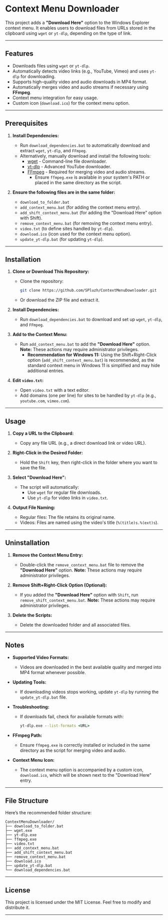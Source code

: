 # Context Menu Downloader

This project adds a **"Download Here"** option to the Windows Explorer context menu. It enables users to download files from URLs stored in the clipboard using `wget` or `yt-dlp`, depending on the type of link.

---

## Features

- Downloads files using `wget` or `yt-dlp`.
- Automatically detects video links (e.g., YouTube, Vimeo) and uses `yt-dlp` for downloading.
- Supports high-quality video and audio downloads in MP4 format.
- Automatically merges video and audio streams if necessary using **FFmpeg**.
- Context menu integration for easy usage.
- Custom icon (`download.ico`) for the context menu option.

---

## Prerequisites

1. **Install Dependencies:**
   - Run `download_dependencies.bat` to automatically download and extract `wget`, `yt-dlp`, and `FFmpeg`.
   - Alternatively, manually download and install the following tools:
     - [wget](https://eternallybored.org/misc/wget/) - Command-line file downloader.
     - [yt-dlp](https://github.com/yt-dlp/yt-dlp/releases) - Advanced YouTube downloader.
     - [FFmpeg](https://ffmpeg.org/download.html) - Required for merging video and audio streams.  
       - Ensure `ffmpeg.exe` is available in your system's PATH or placed in the same directory as the script.

2. **Ensure the following files are in the same folder:**
   - `download_to_folder.bat`
   - `add_context_menu.bat` (for adding the context menu entry).
   - `add_shift_context_menu.bat` (for adding the "Download Here" option with Shift).
   - `remove_context_menu.bat` (for removing the context menu entry).
   - `video.txt` (to define sites handled by `yt-dlp`).
   - `download.ico` (icon used for the context menu option).
   - `update_yt-dlp.bat` (for updating `yt-dlp`).

---

## Installation

1. **Clone or Download This Repository:**
   - Clone the repository:
     ```bash
     git clone https://github.com/SPluzh/ContextMenuDownloader.git
     ```
   - Or download the ZIP file and extract it.

2. **Install Dependencies:**
   - Run `download_dependencies.bat` to download and set up `wget`, `yt-dlp`, and `FFmpeg`.

3. **Add to the Context Menu:**
   - Run `add_context_menu.bat` to add the **"Download Here"** option.  
     **Note:** These actions may require administrator privileges.  
     - **Recommendation for Windows 11:** Using the Shift+Right-Click option (`add_shift_context_menu.bat`) is recommended, as the standard context menu in Windows 11 is simplified and may hide additional entries.

4. **Edit `video.txt`:**
   - Open `video.txt` with a text editor.
   - Add domains (one per line) for sites to be handled by `yt-dlp` (e.g., `youtube.com`, `vimeo.com`).

---

## Usage

1. **Copy a URL to the Clipboard:**
   - Copy any file URL (e.g., a direct download link or video URL).

2. **Right-Click in the Desired Folder:**
   - Hold the `Shift` key, then right-click in the folder where you want to save the file.

3. **Select "Download Here":**
   - The script will automatically:
     - Use `wget` for regular file downloads.
     - Use `yt-dlp` for video links in `video.txt`.

4. **Output File Naming:**
   - Regular files: The file retains its original name.
   - Videos: Files are named using the video's title (`%(title)s.%(ext)s`).

---

## Uninstallation

1. **Remove the Context Menu Entry:**
   - Double-click the `remove_context_menu.bat` file to remove the **"Download Here"** option.
     **Note:** These actions may require administrator privileges.

2. **Remove Shift+Right-Click Option (Optional):**
   - If you added the **"Download Here"** option with `Shift`, run `remove_shift_context_menu.bat`.
     **Note:** These actions may require administrator privileges.

3. **Delete the Scripts:**
   - Delete the downloaded folder and all associated files.

---

## Notes

- **Supported Video Formats:**
  - Videos are downloaded in the best available quality and merged into MP4 format whenever possible.

- **Updating Tools:**
  - If downloading videos stops working, update `yt-dlp` by running the `update_yt-dlp.bat` file.

- **Troubleshooting:**
  - If downloads fail, check for available formats with:
    ```cmd
    yt-dlp.exe --list-formats <URL>
    ```

- **FFmpeg Path:**
  - Ensure `ffmpeg.exe` is correctly installed or included in the same directory as the script for merging video and audio.

- **Context Menu Icon:**
  - The context menu option is accompanied by a custom icon, `download.ico`, which will be shown next to the "Download Here" entry.

---

## File Structure

Here’s the recommended folder structure:

```plaintext
ContextMenuDownloader/
├── download_to_folder.bat
├── wget.exe
├── yt-dlp.exe
├── ffmpeg.exe
├── video.txt
├── add_context_menu.bat
├── add_shift_context_menu.bat
├── remove_context_menu.bat
├── download.ico
├── update_yt-dlp.bat
└── download_dependencies.bat
```

---

## License

This project is licensed under the MIT License. Feel free to modify and distribute it.

---

